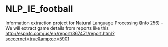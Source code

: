 NLP_IE_football
===============

Information extraction project for Natural Language Processing (Info 256) - We will extract game details from reports like this http://espnfc.com/us/en/report/367471/report.html?soccernet=true&amp;cc=5901
